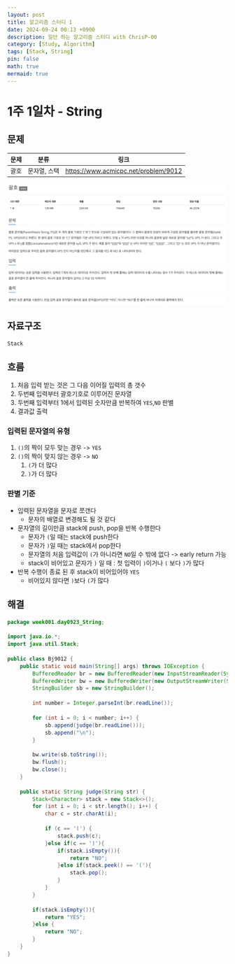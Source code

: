 ```yaml
---
layout: post
title: 알고리즘 스터디 1
date: 2024-09-24 00:13 +0900
description: 일단 하는 알고리즘 스터디 with ChrisP-00
category: [Study, Algorithm]
tags: [Stack, String]
pin: false
math: true
mermaid: true
---
```

# 1주 1일차 - String

## 문제

|문제|분류|링크|
|---|---------|---|
|괄호|문자열, 스택|https://www.acmicpc.net/problem/9012|


![백준9012](/assets/img/bj9012.png)

## 자료구조
`Stack`

## 흐름
1. 처음 입력 받는 것은 그 다음 이어질 입력의 총 갯수
2. 두번째 입력부터 괄호기호로 이루어진 문자열
3. 두번째 입력부터 1에서 입력된 숫자만큼 반복하여 `YES`,`NO` 판별
4. 결과값 출력

### 입력된 문자열의 유형
1. `()`의 짝이 모두 맞는 경우 -> `YES`
2. `()`의 짝이 맞지 않는 경우 -> `NO`
    1. `(`가 더 많다
    2. `)`가 더 많다  
### 판별 기준
- 입력된 문자열을 문자로 쪼갠다
  - 문자의 배열로 변경해도 될 것 같다
- 문자열의 길이만큼 stack에 push, pop을 반복 수행한다
  - 문자가 `(`일 때는 stack에 push한다
  - 문자가 `)`일 때는 stack에서 pop한다
  - 문자열의 처음 입력값이 `(`가 아니라면 `NO`일 수 밖에 없다 -> early return 가능
  - stack이 비어있고 문자가 `)` 일 때 : 첫 입력이 `)`이거나 `(` 보다 `)`가 많다
- 반복 수행이 종료 된 후 stack이 비어있어야 `YES`
  - 비어있지 않다면 `)`보다 `(`가 많다

## 해결
```java
package week001.day0923_String;

import java.io.*;
import java.util.Stack;

public class Bj9012 {
    public static void main(String[] args) throws IOException {
        BufferedReader br = new BufferedReader(new InputStreamReader(System.in));
        BufferedWriter bw = new BufferedWriter(new OutputStreamWriter(System.out));
        StringBuilder sb = new StringBuilder();

        int number = Integer.parseInt(br.readLine());

        for (int i = 0; i < number; i++) {
            sb.append(judge(br.readLine()));
            sb.append("\n");
        }

        bw.write(sb.toString());
        bw.flush();
        bw.close();
    }

    public static String judge(String str) {
        Stack<Character> stack = new Stack<>();
        for (int i = 0; i < str.length(); i++) {
            char c = str.charAt(i);

            if (c == '(') {
                stack.push(c);
            }else if(c == ')'){
                if(stack.isEmpty()){
                    return "NO";
                }else if(stack.peek() == '('){
                    stack.pop();
                }
            }
        }

        if(stack.isEmpty()){
            return "YES";
        }else {
            return "NO";
        }
    }
}
```
